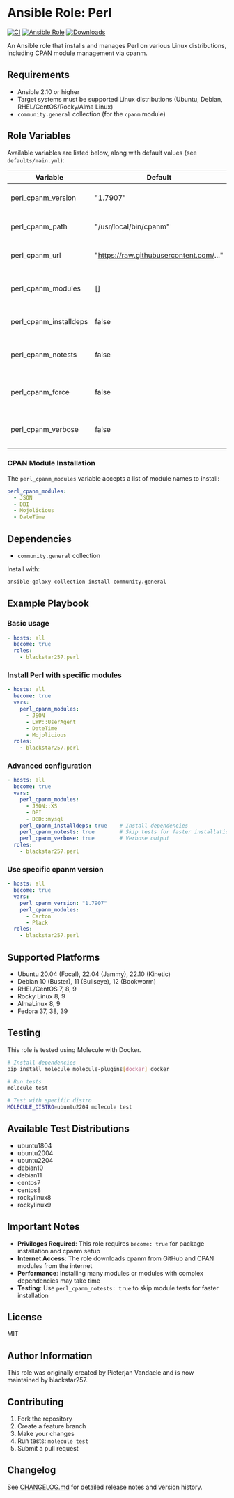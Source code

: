 # Ansible Role: Perl

[![CI](https://github.com/blackstar257/ansible-perl/workflows/CI/badge.svg)](https://github.com/blackstar257/ansible-perl/actions?query=workflow%3ACI)
[![Ansible Role](https://img.shields.io/ansible/role/d/blackstar257/perl)](https://galaxy.ansible.com/blackstar257/perl/)
[![Downloads](https://img.shields.io/ansible/role/dt/blackstar257/perl)](https://galaxy.ansible.com/blackstar257/perl/)

An Ansible role that installs and manages Perl on various Linux distributions, including CPAN module management via cpanm.

## Requirements

* Ansible 2.10 or higher
* Target systems must be supported Linux distributions (Ubuntu, Debian, RHEL/CentOS/Rocky/Alma Linux)
* `community.general` collection (for the `cpanm` module)

## Role Variables

Available variables are listed below, along with default values (see `defaults/main.yml`):

| Variable                 | Default                                            | Description                                               |
| ------------------------ | -------------------------------------------------- | --------------------------------------------------------- |
| perl_cpanm_version       | "1.7907"                                           | CPAN Minus version to install                             |
| perl_cpanm_path          | "/usr/local/bin/cpanm"                             | Path where cpanm will be installed                       |
| perl_cpanm_url           | "https://raw.githubusercontent.com/..."           | URL to download cpanm script                              |
| perl_cpanm_modules       | []                                                 | List of Perl modules to install via cpanm                |
| perl_cpanm_installdeps   | false                                              | Install dependencies for modules                          |
| perl_cpanm_notests       | false                                              | Skip tests during module installation                     |
| perl_cpanm_force         | false                                              | Force installation even if tests fail                     |
| perl_cpanm_verbose       | false                                              | Enable verbose output during installation                 |

### CPAN Module Installation

The `perl_cpanm_modules` variable accepts a list of module names to install:

```yaml
perl_cpanm_modules:
  - JSON
  - DBI
  - Mojolicious
  - DateTime
```

## Dependencies

* `community.general` collection

Install with:

```bash
ansible-galaxy collection install community.general
```

## Example Playbook

### Basic usage

```yaml
- hosts: all
  become: true
  roles:
    - blackstar257.perl
```

### Install Perl with specific modules

```yaml
- hosts: all
  become: true
  vars:
    perl_cpanm_modules:
      - JSON
      - LWP::UserAgent
      - DateTime
      - Mojolicious
  roles:
    - blackstar257.perl
```

### Advanced configuration

```yaml
- hosts: all
  become: true
  vars:
    perl_cpanm_modules:
      - JSON::XS
      - DBI
      - DBD::mysql
    perl_cpanm_installdeps: true    # Install dependencies
    perl_cpanm_notests: true        # Skip tests for faster installation
    perl_cpanm_verbose: true        # Verbose output
  roles:
    - blackstar257.perl
```

### Use specific cpanm version

```yaml
- hosts: all
  become: true
  vars:
    perl_cpanm_version: "1.7907"
    perl_cpanm_modules:
      - Carton
      - Plack
  roles:
    - blackstar257.perl
```

## Supported Platforms

* Ubuntu 20.04 (Focal), 22.04 (Jammy), 22.10 (Kinetic)
* Debian 10 (Buster), 11 (Bullseye), 12 (Bookworm)
* RHEL/CentOS 7, 8, 9
* Rocky Linux 8, 9
* AlmaLinux 8, 9
* Fedora 37, 38, 39

## Testing

This role is tested using Molecule with Docker.

```bash
# Install dependencies
pip install molecule molecule-plugins[docker] docker

# Run tests
molecule test

# Test with specific distro
MOLECULE_DISTRO=ubuntu2204 molecule test
```

## Available Test Distributions

* ubuntu1804
* ubuntu2004
* ubuntu2204
* debian10
* debian11
* centos7
* centos8
* rockylinux8
* rockylinux9

## Important Notes

* **Privileges Required**: This role requires `become: true` for package installation and cpanm setup
* **Internet Access**: The role downloads cpanm from GitHub and CPAN modules from the internet
* **Performance**: Installing many modules or modules with complex dependencies may take time
* **Testing**: Use `perl_cpanm_notests: true` to skip module tests for faster installation

## License

MIT

## Author Information

This role was originally created by Pieterjan Vandaele and is now maintained by blackstar257.

## Contributing

1. Fork the repository
2. Create a feature branch
3. Make your changes
4. Run tests: `molecule test`
5. Submit a pull request

## Changelog

See [CHANGELOG.md](CHANGELOG.md) for detailed release notes and version history.
